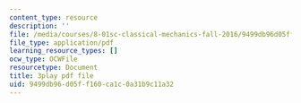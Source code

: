 ```yaml
---
content_type: resource
description: ''
file: /media/courses/8-01sc-classical-mechanics-fall-2016/9499db96d05ff160ca1c0a31b9c11a32_9yFkrh7-igc.pdf
file_type: application/pdf
learning_resource_types: []
ocw_type: OCWFile
resourcetype: Document
title: 3play pdf file
uid: 9499db96-d05f-f160-ca1c-0a31b9c11a32
---
```

